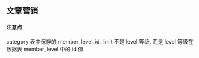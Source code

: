 ## 文章营销

#### 注意点
category 表中保存的 member_level_id_limit 不是 level 等级, 而是 level 等级在数据表 member_level 中的 id 值